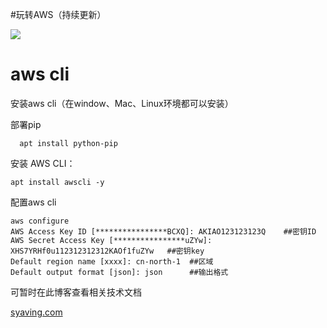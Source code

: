 
#玩转AWS（持续更新）


![](https://i.imgur.com/6kSnjBr.png)




# aws cli 


安装aws cli（在window、Mac、Linux环境都可以安装）
    
部署pip

      apt install python-pip

安装 AWS CLI：

    apt install awscli -y

配置aws cli

    aws configure
    AWS Access Key ID [****************BCXQ]: AKIAO123123123Q    ##密钥ID
    AWS Secret Access Key [****************uZYw]: XHS7YRHf0u112312312312KAOf1fuZYw   ##密钥key
    Default region name [xxxx]: cn-north-1  ##区域
    Default output format [json]: json      ##输出格式
 

可暂时在此博客查看相关技术文档

[syaving.com](https://www.cnblogs.com/syaving/p/8649729.html/)




